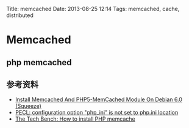 Title: memcached
Date: 2013-08-25 12:14
Tags: memcached, cache, distributed

# Memcached

## php memcached

## 参考资料

*  [Install Memcached And PHP5-MemCached Module On Debian 6.0 (Squeeze)](http://www.howtoforge.com/install-memcached-and-php5-memcached-module-on-debian-6.0-squeeze)  
*  [PECL: configuration option "php_ini" is not set to php.ini location](http://arcadian83.livejournal.com/16386.html)
*  [The Tech Bench: How to install PHP memcache](http://blog.servint.net/2012/03/16/the-tech-bench-how-to-install-php-memcache/)

